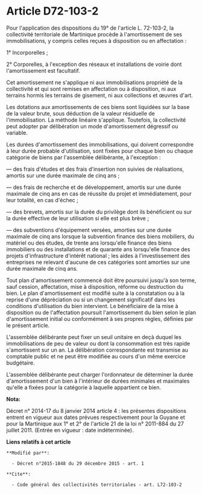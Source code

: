 # Article D72-103-2

Pour l'application des dispositions du 19° de l'article L. 72-103-2, la collectivité territoriale de Martinique procède à
l'amortissement de ses immobilisations, y compris celles reçues à disposition ou en affectation : 

1° Incorporelles ; 

2° Corporelles, à l'exception des réseaux et installations de voirie dont l'amortissement est facultatif. 

Cet amortissement ne s'applique ni aux immobilisations propriété de la collectivité et qui sont remises en affectation ou à
disposition, ni aux terrains hormis les terrains de gisement, ni aux collections et œuvres d'art. 

Les dotations aux amortissements de ces biens sont liquidées sur la base de la valeur brute, sous déduction de la valeur
résiduelle de l'immobilisation. La méthode linéaire s'applique. Toutefois, la collectivité peut adopter par délibération un
mode d'amortissement dégressif ou variable. 

Les durées d'amortissement des immobilisations, qui doivent correspondre à leur durée probable d'utilisation, sont fixées
pour chaque bien ou chaque catégorie de biens par l'assemblée délibérante, à l'exception : 

― des frais d'études et des frais d'insertion non suivies de réalisations, amortis sur une durée maximale de cinq ans ; 

― des frais de recherche et de développement, amortis sur une durée maximale de cinq ans en cas de réussite du projet et
immédiatement, pour leur totalité, en cas d'échec ; 

― des brevets, amortis sur la durée du privilège dont ils bénéficient ou sur la durée effective de leur utilisation si elle
est plus brève ; 

― des subventions d'équipement versées, amorties sur une durée maximale de cinq ans lorsque la subvention finance des biens
mobiliers, du matériel ou des études, de trente ans lorsqu'elle finance des biens immobiliers ou des installations et de
quarante ans lorsqu'elle finance des projets d'infrastructure d'intérêt national ; les aides à l'investissement des
entreprises ne relevant d'aucune de ces catégories sont amorties sur une durée maximale de cinq ans. 

Tout plan d'amortissement commencé doit être poursuivi jusqu'à son terme, sauf cession, affectation, mise à disposition,
réforme ou destruction du bien. Le plan d'amortissement est modifié suite à la constatation ou à la reprise d'une
dépréciation ou si un changement significatif dans les conditions d'utilisation du bien intervient. Le bénéficiaire de la
mise à disposition ou de l'affectation poursuit l'amortissement du bien selon le plan d'amortissement initial ou conformément
à ses propres règles, définies par le présent article. 

L'assemblée délibérante peut fixer un seuil unitaire en deçà duquel les immobilisations de peu de valeur ou dont la
consommation est très rapide s'amortissent sur un an. La délibération correspondante est transmise au comptable public et ne
peut être modifiée au cours d'un même exercice budgétaire. 

L'assemblée délibérante peut charger l'ordonnateur de déterminer la durée d'amortissement d'un bien à l'intérieur de durées
minimales et maximales qu'elle a fixées pour la catégorie à laquelle appartient ce bien.

**Nota:**

Décret n° 2014-17 du 8 janvier 2014 article 4 : les présentes dispositions entrent en vigueur aux dates prévues
respectivement pour la Guyane et pour la Martinique aux 1° et 2° de l'article 21 de la loi n° 2011-884 du 27 juillet 2011.
(Entrée en vigueur : date indéterminée).

**Liens relatifs à cet article**

	**Modifié par**:

	  - Décret n°2015-1848 du 29 décembre 2015 - art. 1

	**Cite**:

	  - Code général des collectivités territoriales - art. L72-103-2
